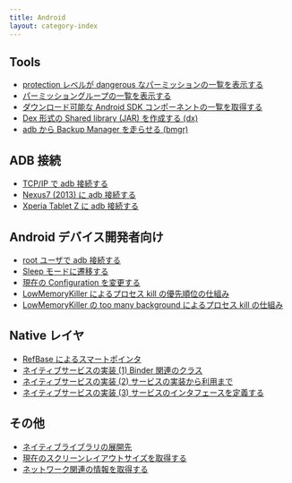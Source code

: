 ```yaml
---
title: Android
layout: category-index
---
```



Tools
----
* [protection レベルが dangerous なパーミッションの一覧を表示する](dangerous-permissions.html)
* [パーミッショングループの一覧を表示する](permission-groups.html)
* [ダウンロード可能な Android SDK コンポーネントの一覧を取得する](list-sdk.html)
* [Dex 形式の Shared library (JAR) を作成する (dx)](create-dex-jar.html)
* [adb から Backup Manager を走らせる (bmgr)](backup-manager.html)

ADB 接続
----
* [TCP/IP で adb 接続する](connect-adb-with-tcpip.html)
* [Nexus7 (2013) に adb 接続する](connect-adb-to-nexus.html)
* [Xperia Tablet Z に adb 接続する](connect-adb-to-xperia-tablet-z.html)

Android デバイス開発者向け
----
* [root ユーザで adb 接続する](adb-with-root.html)
* [Sleep モードに遷移する](go-to-sleep.html)
* [現在の Configuration を変更する](change-configuration.html)
* [LowMemoryKiller によるプロセス kill の優先順位の仕組み](low-memory-killer1.html)
* [LowMemoryKiller の too many background によるプロセス kill の仕組み](low-memory-killer2.html)

Native レイヤ
----
* [RefBase によるスマートポインタ](refbase-smart-pointer.html)
* [ネイティブサービスの実装 (1) Binder 関連のクラス](native-service1.html)
* [ネイティブサービスの実装 (2) サービスの実装から利用まで](native-service2.html)
* [ネイティブサービスの実装 (3) サービスのインタフェースを定義する](native-service3.html)

その他
----
* [ネイティブライブラリの展開先](install-path-of-native-libs.html)
* [現在のスクリーンレイアウトサイズを取得する](screen-layout-size.html)
* [ネットワーク関連の情報を取得する](network-info.html)

